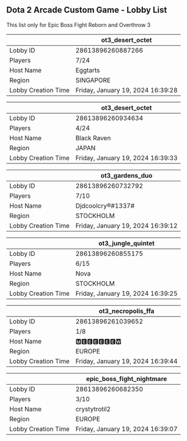 ## Dota 2 Arcade Custom Game - Lobby List

This list only for Epic Boss Fight Reborn and Overthrow 3

|  | ot3_desert_octet |
| ------ | ------ |
| Lobby ID | 28613896260887266 |
| Players | 7/24 |
| Host Name | Eggtarts |
| Region | SINGAPORE |
| Lobby Creation Time | Friday, January 19, 2024 16:39:28 |


|  | ot3_desert_octet |
| ------ | ------ |
| Lobby ID | 28613896260934634 |
| Players | 4/24 |
| Host Name | Black Raven |
| Region | JAPAN |
| Lobby Creation Time | Friday, January 19, 2024 16:39:33 |


|  | ot3_gardens_duo |
| ------ | ------ |
| Lobby ID | 28613896260732792 |
| Players | 7/10 |
| Host Name | Djdcoolcry®#1337# |
| Region | STOCKHOLM |
| Lobby Creation Time | Friday, January 19, 2024 16:39:12 |


|  | ot3_jungle_quintet |
| ------ | ------ |
| Lobby ID | 28613896260855175 |
| Players | 6/15 |
| Host Name | Nova |
| Region | STOCKHOLM |
| Lobby Creation Time | Friday, January 19, 2024 16:39:25 |


|  | ot3_necropolis_ffa |
| ------ | ------ |
| Lobby ID | 28613896261039652 |
| Players | 1/8 |
| Host Name | 🅼🅴🅴🅴🅴🅴🅴🆆 |
| Region | EUROPE |
| Lobby Creation Time | Friday, January 19, 2024 16:39:44 |


|  | epic_boss_fight_nightmare |
| ------ | ------ |
| Lobby ID | 28613896260682350 |
| Players | 3/10 |
| Host Name | crystytrotil2 |
| Region | EUROPE |
| Lobby Creation Time | Friday, January 19, 2024 16:39:07 |


